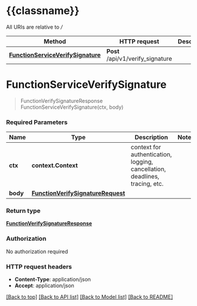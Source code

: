 # {{classname}}

All URIs are relative to */*

Method | HTTP request | Description
------------- | ------------- | -------------
[**FunctionServiceVerifySignature**](FunctionServiceApi.md#FunctionServiceVerifySignature) | **Post** /api/v1/verify_signature | 

# **FunctionServiceVerifySignature**
> FunctionVerifySignatureResponse FunctionServiceVerifySignature(ctx, body)


### Required Parameters

Name | Type | Description  | Notes
------------- | ------------- | ------------- | -------------
 **ctx** | **context.Context** | context for authentication, logging, cancellation, deadlines, tracing, etc.
  **body** | [**FunctionVerifySignatureRequest**](FunctionVerifySignatureRequest.md)|  | 

### Return type

[**FunctionVerifySignatureResponse**](functionVerifySignatureResponse.md)

### Authorization

No authorization required

### HTTP request headers

 - **Content-Type**: application/json
 - **Accept**: application/json

[[Back to top]](#) [[Back to API list]](../README.md#documentation-for-api-endpoints) [[Back to Model list]](../README.md#documentation-for-models) [[Back to README]](../README.md)

